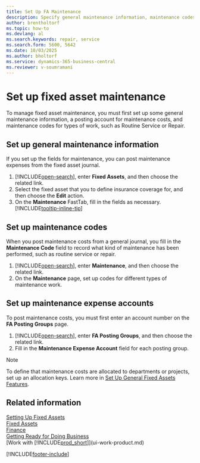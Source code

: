 ```yaml
---
title: Set Up FA Maintenance
description: Specify general maintenance information, maintenance codes for types of work, and a maintenance-expense posting account to manage fixed asset repairs and service.
author: brentholtorf
ms.topic: how-to
ms.devlang: al
ms.search.keywords: repair, service
ms.search.form: 5600, 5642
ms.date: 10/03/2025
ms.author: bholtorf
ms.service: dynamics-365-business-central
ms.reviewer: v-soumramani
---
```


# Set up fixed asset maintenance

To manage fixed asset maintenance, you must first set up some general maintenance information, a posting account for maintenance costs, and maintenance codes for types of work, such as Routine Service or Repair.

## Set up general maintenance information

If you set up the fields for maintenance, you can post maintenance expenses from the fixed asset journal.

1. [!INCLUDE[open-search](includes/open-search.md)], enter **Fixed Assets**, and then choose the related link.
2. Select the fixed asset that you to define insurance coverage for, and then choose the **Edit** action.
3. On the **Maintenance** FastTab, fill in the fields as necessary. [!INCLUDE[tooltip-inline-tip](includes/tooltip-inline-tip_md.md)]

## Set up maintenance codes

When you post maintenance costs from a general journal, you fill in the **Maintenance Code** field to record what kind of maintenance has been performed, such as routine service or repair.

1. [!INCLUDE[open-search](includes/open-search.md)], enter **Maintenance**, and then choose the related link.
2. On the **Maintenance** page, set up codes for different types of maintenance work.

## Set up maintenance expense accounts

To post maintenance costs, you must first enter an account number on the **FA Posting Groups** page.

1. [!INCLUDE[open-search](includes/open-search.md)], enter **FA Posting Groups**, and then choose the related link.
2. Fill in the **Maintenance Expense Account** field for each posting group.

> [!NOTE]  
> To define that maintenance costs are allocated to departments or projects, set up an allocation keys. Learn more in [Set Up General Fixed Assets Features](fa-how-setup-general.md).

## Related information

[Setting Up Fixed Assets](fa-setup.md)  
[Fixed Assets](fa-manage.md)  
[Finance](finance.md)  
[Getting Ready for Doing Business](ui-get-ready-business.md)  
[Work with [!INCLUDE[prod_short](includes/prod_short.md)]](ui-work-product.md)  

[!INCLUDE[footer-include](includes/footer-banner.md)]
